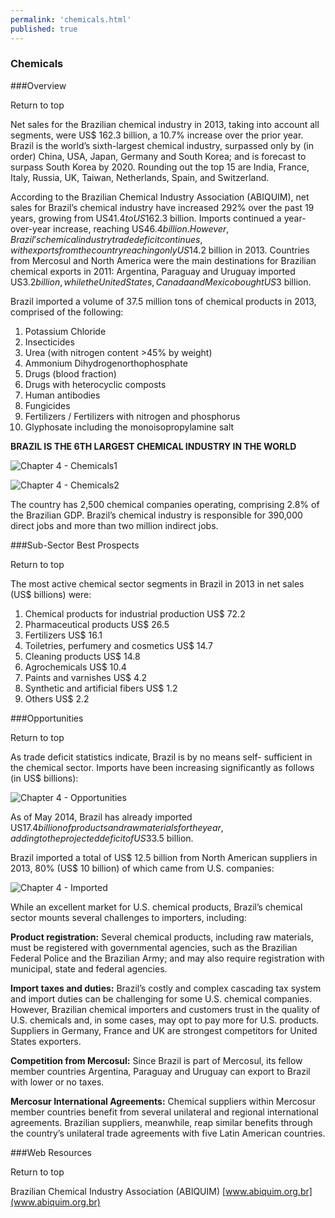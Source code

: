 ```yaml
--- 
permalink: 'chemicals.html' 
published: true 
---
```

<h3 id="chemicals">Chemicals</h3>

###Overview 

Return to top

Net sales for the Brazilian chemical industry in 2013, taking into account all segments, were US$ 162.3 billion, a 10.7% increase over the prior year. Brazil is the world’s sixth-largest chemical industry, surpassed only by (in order) China, USA, Japan, Germany and South Korea; and is forecast to surpass South Korea by 2020. Rounding out the top 15 are India, France, Italy, Russia, UK, Taiwan, Netherlands, Spain, and Switzerland.

According to the Brazilian Chemical Industry Association (ABIQUIM), net sales for Brazil’s chemical industry have increased 292% over the past 19 years, growing from US$41.4 to US$162.3 billion. Imports continued a year-over-year increase, reaching US$46.4 billion. However, Brazil’s chemical industry trade deficit continues, with exports from the country reaching only US$14.2 billion in 2013. Countries from Mercosul and North America were the main destinations for Brazilian chemical exports in 2011: Argentina, Paraguay and Uruguay imported US$3.2 billion, while the United States, Canada and Mexico bought US$3 billion.

Brazil imported a volume of 37.5 million tons of chemical products in 2013, comprised of the following:

1. Potassium Chloride 
2. Insecticides
3. Urea (with nitrogen content >45% by weight) 
4. Ammonium Dihydrogenorthophosphate 
5. Drugs (blood fraction)
6. Drugs with heterocyclic composts 
7. Human antibodies
8. Fungicides 
9. Fertilizers / Fertilizers with nitrogen and phosphorus 
10. Glyphosate including the monoisopropylamine salt

**BRAZIL IS THE 6TH LARGEST CHEMICAL INDUSTRY IN THE WORLD**

![Chapter 4 - Chemicals1](images/chap4-chemicals1.png)

![Chapter 4 - Chemicals2](images/chap4-chemicals2.png)

The country has 2,500 chemical companies operating, comprising 2.8% of the Brazilian GDP. Brazil’s chemical industry is responsible for 390,000 direct jobs and more than two million indirect jobs.

###Sub-Sector Best Prospects 

Return to top

The most active chemical sector segments in Brazil in 2013 in net sales (US$ billions) were:

1. Chemical products for industrial production US$ 72.2
2. Pharmaceutical products US$ 26.5
3. Fertilizers US$ 16.1
4. Toiletries, perfumery and cosmetics US$ 14.7
5. Cleaning products US$ 14.8
6. Agrochemicals US$ 10.4
7. Paints and varnishes US$ 4.2
8. Synthetic and artificial fibers US$ 1.2
9. Others US$ 2.2

###Opportunities

Return to top

As trade deficit statistics indicate, Brazil is by no means self- sufficient in the chemical sector. Imports have been increasing significantly as follows (in US$ billions): 

![Chapter 4 - Opportunities](images/chap4-opportunities.png)

As of May 2014, Brazil has already imported US$17.4 billion of products and raw materials for the year, adding to the projected deficit of US$33.5 billion.

Brazil imported a total of US$ 12.5 billion from North American suppliers in 2013, 80% (US$ 10 billion) of which came from U.S. companies:

![Chapter 4 - Imported](images/chap4-imported.png)

While an excellent market for U.S. chemical products, Brazil’s chemical sector mounts several challenges to importers, including:

**Product registration:** Several chemical products, including raw materials, must be registered with governmental agencies, such as the Brazilian Federal Police and the Brazilian Army; and may also require registration with municipal, state and federal agencies.

**Import taxes and duties:** Brazil’s costly and complex cascading tax system and import duties can be challenging for some U.S. chemical companies. However, Brazilian chemical importers and customers trust in the quality of U.S. chemicals and, in some cases, may opt to pay more for U.S. products. Suppliers in Germany, France and UK are strongest competitors for United States exporters.

**Competition from Mercosul:** Since Brazil is part of Mercosul, its fellow member countries Argentina, Paraguay and Uruguay can export to Brazil with lower or no taxes.

**Mercosur International Agreements:** Chemical suppliers within Mercosur member countries benefit from several unilateral and regional international agreements. Brazilian suppliers, meanwhile, reap similar benefits through the country’s unilateral trade agreements with five Latin American countries.

###Web Resources 

Return to top

Brazilian Chemical Industry Association (ABIQUIM) [www.abiquim.org.br](www.abiquim.org.br)

